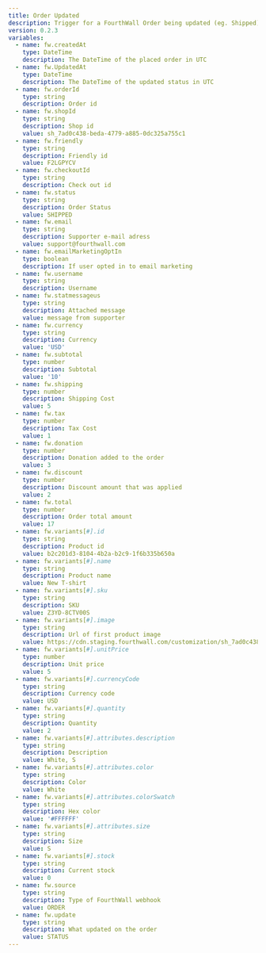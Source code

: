 ```yaml
---
title: Order Updated
description: Trigger for a FourthWall Order being updated (eg. Shipped)
version: 0.2.3
variables:
  - name: fw.createdAt
    type: DateTime
    description: The DateTime of the placed order in UTC
  - name: fw.UpdatedAt
    type: DateTime
    description: The DateTime of the updated status in UTC
  - name: fw.orderId
    type: string
    description: Order id
  - name: fw.shopId
    type: string
    description: Shop id
    value: sh_7ad0c438-beda-4779-a885-0dc325a755c1
  - name: fw.friendly
    type: string
    description: Friendly id
    value: F2LGPYCV
  - name: fw.checkoutId
    type: string
    description: Check out id
  - name: fw.status
    type: string
    description: Order Status
    value: SHIPPED
  - name: fw.email
    type: string
    description: Supporter e-mail adress
    value: support@fourthwall.com
  - name: fw.emailMarketingOptIn
    type: boolean
    description: If user opted in to email marketing
  - name: fw.username
    type: string
    description: Username
  - name: fw.statmessageus
    type: string
    description: Attached message
    value: message from supporter
  - name: fw.currency
    type: string
    description: Currency
    value: 'USD'
  - name: fw.subtotal
    type: number
    description: Subtotal
    value: '10'
  - name: fw.shipping
    type: number
    description: Shipping Cost
    value: 5
  - name: fw.tax
    type: number
    description: Tax Cost
    value: 1
  - name: fw.donation
    type: number
    description: Donation added to the order
    value: 3
  - name: fw.discount
    type: number
    description: Discount amount that was applied
    value: 2
  - name: fw.total
    type: number
    description: Order total amount
    value: 17
  - name: fw.variants[#].id
    type: string
    description: Product id
    value: b2c201d3-8104-4b2a-b2c9-1f6b335b650a
  - name: fw.variants[#].name
    type: string
    description: Product name
    value: New T-shirt
  - name: fw.variants[#].sku
    type: string
    description: SKU
    value: Z3YD-8CTV00S
  - name: fw.variants[#].image
    type: string
    description: Url of first product image
    value: https://cdn.staging.fourthwall.com/customization/sh_7ad0c438-beda-4779-a885-0dc325a755c1/5a125858-0e0c-4099-996f-db61cbd62f8e.jpeg
  - name: fw.variants[#].unitPrice
    type: number
    description: Unit price
    value: 5
  - name: fw.variants[#].currencyCode
    type: string
    description: Currency code
    value: USD
  - name: fw.variants[#].quantity
    type: string
    description: Quantity
    value: 2
  - name: fw.variants[#].attributes.description
    type: string
    description: Description
    value: White, S
  - name: fw.variants[#].attributes.color
    type: string
    description: Color
    value: White
  - name: fw.variants[#].attributes.colorSwatch
    type: string
    description: Hex color
    value: '#FFFFFF'
  - name: fw.variants[#].attributes.size
    type: string
    description: Size
    value: S
  - name: fw.variants[#].stock
    type: string
    description: Current stock
    value: 0
  - name: fw.source
    type: string
    description: Type of FourthWall webhook
    value: ORDER
  - name: fw.update
    type: string
    description: What updated on the order
    value: STATUS
---
```

